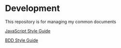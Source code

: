 # Development

This repository is for managing my common documents

[JavaScript Style Guide](./javascript-style-guide.md)

[BDD Style Guide](bdd-style-guide.md)
